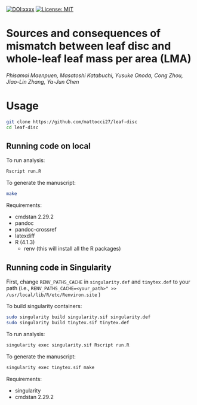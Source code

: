 [![DOI:xxxx](https://zenodo.org/badge/DOI/xxx/xxx.svg)](https://doi.org/10.1111/xxx)
[![License: MIT](https://img.shields.io/badge/License-MIT-yellow.svg)](https://opensource.org/licenses/MIT)


# Sources and consequences of mismatch between leaf disc and whole-leaf leaf mass per area (LMA)

*Phisamai Maenpuen,
Masatoshi Katabuchi,
Yusuke Onoda,
Cong Zhou,
Jiao-Lin Zhang,
Ya-Jun Chen*

# Usage

```bash
git clone https://github.com/mattocci27/leaf-disc
cd leaf-disc
```

## Running code on local

To run analysis:

```bash
Rscript run.R
```

To generate the manuscript:

```bash
make
```

Requirements:

- cmdstan 2.29.2
- pandoc
- pandoc-crossref
- latexdiff
- R (4.1.3)
	- renv (this will install all the R packages)

## Running code in Singularity

First, change `RENV_PATHS_CACHE` in `singularity.def` and `tinytex.def` to your path (i.e.,
`
RENV_PATHS_CACHE=<your_path>" >> /usr/local/lib/R/etc/Renviron.site
`
)

To build singularity containers:

```bash
sudo singularity build singularity.sif singularity.def
sudo singularity build tinytex.sif tinytex.def
```

To run analysis:

```bash
singularity exec singularity.sif Rscript run.R
```

To generate the manuscript:

```bash
singularity exec tinytex.sif make
```

Requirements:

- singularity
- cmdstan 2.29.2


